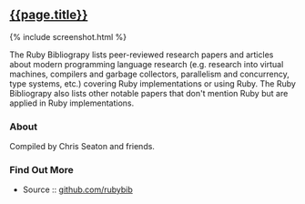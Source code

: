 
<!--
layout:     link
title:      "The Ruby Bibliography - Programming Language Research Papers 'n' Articles"
date:       2015-01-23 10:10
screenshot: screenshot-rubybib-320x240.png
link_url:   http://rubybib.org
 -->

## [{{page.title}}]({{page.link_url}})

{% include screenshot.html %}

The Ruby Bibliograpy lists peer-reviewed research papers and articles
about modern programming language research 
(e.g. research into virtual machines, compilers and garbage collectors,
parallelism and concurrency, type systems,  etc.)
covering Ruby implementations or using Ruby.
The Ruby Bibliograpy also lists other notable papers that
don't mention Ruby but are applied in Ruby implementations.

### About

Compiled by Chris Seaton and friends.

### Find Out More

- Source :: [github.com/rubybib](https://github.com/rubybib)

